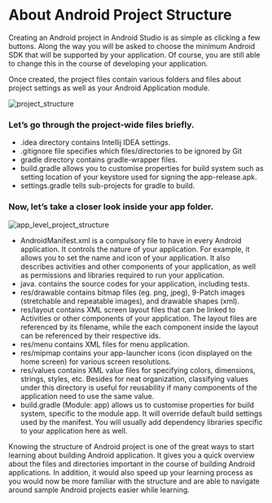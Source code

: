 # About Android Project Structure
Creating an Android project in Android Studio is as simple as clicking a few buttons. Along the way you will be asked to choose the minimum Android SDK that will be supported by your application. Of course, you are still able to change this in the course of developing your application.

Once created, the project files contain various folders and files about project settings as well as your Android Application module.

![project_structure](https://miro.medium.com/max/600/1*7HPcMIu90tbDkDZNz3QRzw.png "Top-level view of Android project in Android Studio")

### Let’s go through the project-wide files briefly.

* .idea directory contains Intellij IDEA settings.
* .gitignore file specifies which files/directories to be ignored by Git
* gradle directory contains gradle-wrapper files.
* build.gradle allows you to customise properties for build system such as setting location of your keystore used for signing the app-release.apk.
* settings.gradle tells sub-projects for gradle to build.

### Now, let’s take a closer look inside your app folder.

![app_level_project_structure](https://miro.medium.com/max/600/1*ASUkWTnLsvjfc3Tw3BmzLw.png "App Level Project Structure")

* AndroidManifest.xml is a compulsory file to have in every Android application. It controls the nature of your application. For example, it allows you to set the name and icon of your application. It also describes activities and other components of your application, as well as permissions and libraries required to run your application.
* java.<package> contains the source codes for your application, including tests.
* res/drawable contains bitmap files (eg. png, jpeg), 9-Patch images (stretchable and repeatable images), and drawable shapes (xml).
* res/layout contains XML screen layout files that can be linked to Activities or other components of your application. The layout files are referenced by its filename, while the each component inside the layout can be referenced by their respective ids.
* res/menu contains XML files for menu application.
* res/mipmap contains your app-launcher icons (icon displayed on the home screen) for various screen resolutions.
* res/values contains XML value files for specifying colors, dimensions, strings, styles, etc. Besides for neat organization, classifying values under this directory is useful for reusability if many components of the application need to use the same value.
* build.gradle (Module: app) allows us to customise properties for build system, specific to the module app. It will override default build settings used by the manifest. You will usually add dependency libraries specific to your application here as well.

Knowing the structure of Android project is one of the great ways to start learning about building Android application. It gives you a quick overview about the files and directories important in the course of building Android applications. In addition, it would also speed up your learning process as you would now be more familiar with the structure and are able to navigate around sample Android projects easier while learning.
